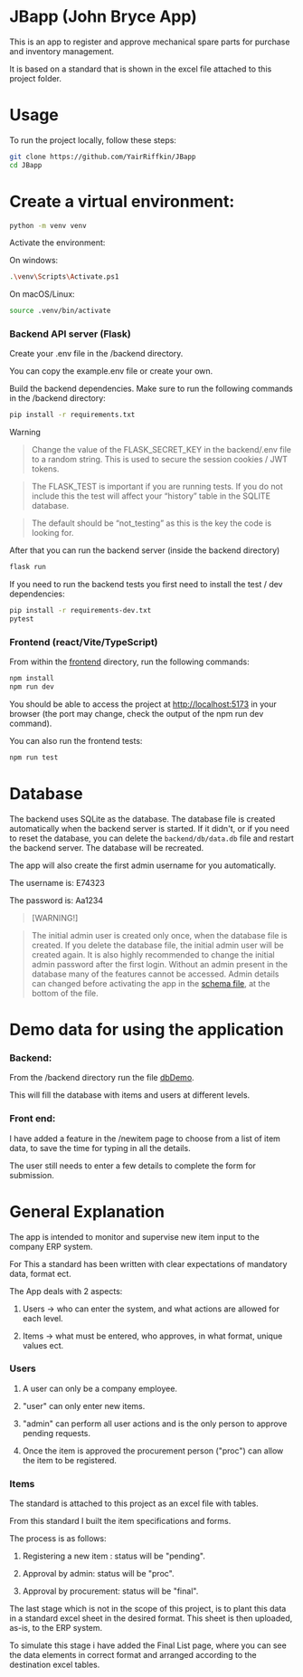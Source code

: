 # JBapp (John Bryce App)

This is an app to register and approve mechanical spare parts for purchase and inventory management.

It is based on a standard that is shown in the excel file attached to this project folder.

# Usage

To run the project locally, follow these steps:

```bash
git clone https://github.com/YairRiffkin/JBapp
cd JBapp
```

# Create a virtual environment:

```bash
python -m venv venv
```

Activate the environment:

On windows:

```bash
.\venv\Scripts\Activate.ps1
```

On macOS/Linux:

```bash
source .venv/bin/activate
```

### Backend API server (Flask)

Create your .env file in the /backend directory.

You can copy the example.env file or create your own.

Build the backend dependencies. Make sure to run the following commands in the /backend directory:

```bash
pip install -r requirements.txt
```

> [!WARNING]

> Change the value of the FLASK_SECRET_KEY in the backend/.env file to a random string. This is used to secure the session cookies / JWT tokens.

> The FLASK_TEST is important if you are running tests. If you do not include this the test will affect your “history” table in the SQLITE database.

> The default should be “not_testing” as this is the key the code is looking for.

After that you can run the backend server (inside the backend directory)

```bash
flask run
```

If you need to run the backend tests you first need to install the test / dev dependencies:

```bash
pip install -r requirements-dev.txt
pytest
```

### Frontend (react/Vite/TypeScript)

From within the [frontend](frontend) directory, run the following commands:

```bash
npm install
npm run dev
```

You should be able to access the project at [http://localhost:5173](http://localhost:5173/) in your browser (the port may change, check the output of the npm run dev command).

You can also run the frontend tests:

```bash
npm run test
```

# Database

The backend uses SQLite as the database. The database file is created automatically when the backend server is started. If it didn't, or if you need to reset the database, you can delete the `backend/db/data.db` file and restart the backend server. The database will be recreated.

The app will also create the first admin username for you automatically.

The username is: E74323

The password is: Aa1234

>[WARNING!]

>The initial admin user is created only once, when the database file is created. If you delete the database file, the initial admin user will be created again. 
>It is also highly recommended to change the initial admin password after the first login.
>Without an admin present in the database many of the features cannot be accessed.
>Admin details can changed before activating the app in the [schema file](https://github.com/YairRiffkin/JBapp/blob/main/backend/database/schema.sql), at the bottom of the file.

# Demo data for using the application

### Backend:

From the /backend directory run the file [dbDemo](https://github.com/YairRiffkin/JBapp/blob/main/backend/dbDemo.py).

This will fill the database with items and users at different levels.

### Front end:

I have added a feature in the /newitem page to choose from a list of item data, to save the time for typing in all the details.

The user still needs to enter a few details to complete the form for submission.

# General Explanation

The app is intended to monitor and supervise new item input to the company ERP system.

For This a standard has been written with clear expectations of mandatory data, format ect.

The App deals with 2 aspects:

1) Users -> who can enter the system, and what actions are allowed for each level.

2) Items -> what must be entered, who approves, in what format, unique values ect.

### Users

1) A user can only be a company employee.

2) "user" can only enter new items.

3) "admin" can perform all user actions and is the only person to approve pending requests.

4) Once the item is approved the procurement person ("proc") can allow the item to be registered.

### Items

The standard is attached to this project as an excel file with tables.

From this standard I built the item specifications and forms.

The process is as follows:

1) Registering a new item : status will be "pending".

2) Approval by admin: status will be "proc".

3) Approval by procurement: status will be "final".

The last stage which is not in the scope of this project, is to plant this data in a standard excel sheet in the desired format. This sheet is then uploaded, as-is, to the ERP system.

To simulate this stage i have added the Final List page, where you can see the data elements in correct format and arranged according to the destination excel tables.


